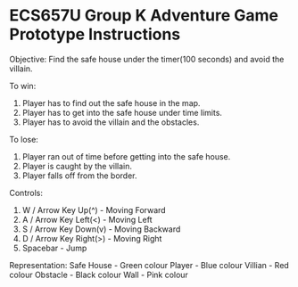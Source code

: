# ECS657U Group K Adventure Game Prototype Instructions
Objective:
Find the safe house under the timer(100 seconds) and avoid the villain.

To win:
1. Player has to find out the safe house in the map.
2. Player has to get into the safe house under time limits.
3. Player has to avoid the villain and the obstacles.

To lose:
1. Player ran out of time before getting into the safe house.
2. Player is caught by the villain.
3. Player falls off from the border.

Controls:
1. W / Arrow Key Up(^) - Moving Forward
2. A / Arrow Key Left(<) - Moving Left
3. S / Arrow Key Down(v) - Moving Backward
4. D / Arrow Key Right(>) - Moving Right
5. Spacebar - Jump

Representation:
Safe House - Green colour
Player - Blue colour
Villian - Red colour
Obstacle - Black colour
Wall - Pink colour
